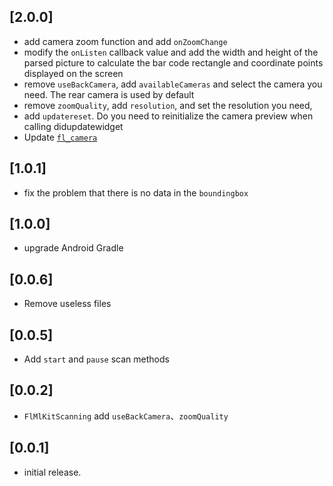 ## [2.0.0]
 * add camera zoom function and add `onZoomChange`
 * modify the `onListen` callback value and add the width and height of the 
   parsed picture to calculate the bar code rectangle and coordinate points displayed on the screen
 * remove `useBackCamera`, add `availableCameras` and select the camera you need.
   The rear camera is used by default
 * remove `zoomQuality`, add `resolution`, and set the resolution you need, 
 * add `updatereset`. Do you need to reinitialize the camera preview when calling didupdatewidget
 * Update [`fl_camera`](https://pub.dev/packages/fl_camera)
## [1.0.1]
 * fix the problem that there is no data in the `boundingbox`
## [1.0.0]
 * upgrade Android Gradle
## [0.0.6]
 * Remove useless files
## [0.0.5]
 * Add `start` and `pause` scan methods
## [0.0.2]
 * `FlMlKitScanning` add `useBackCamera`、`zoomQuality`
## [0.0.1]
* initial release.
